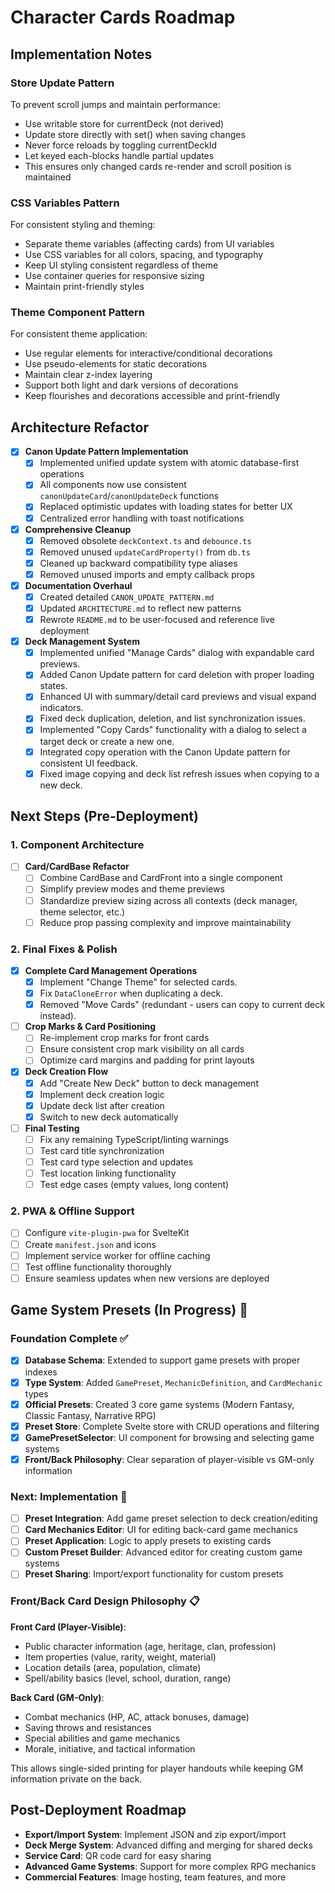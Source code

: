 # Character Cards Roadmap

## Implementation Notes

### Store Update Pattern
To prevent scroll jumps and maintain performance:
- Use writable store for currentDeck (not derived)
- Update store directly with set() when saving changes
- Never force reloads by toggling currentDeckId
- Let keyed each-blocks handle partial updates
- This ensures only changed cards re-render and scroll position is maintained

### CSS Variables Pattern
For consistent styling and theming:
- Separate theme variables (affecting cards) from UI variables
- Use CSS variables for all colors, spacing, and typography
- Keep UI styling consistent regardless of theme
- Use container queries for responsive sizing
- Maintain print-friendly styles

### Theme Component Pattern
For consistent theme application:
- Use regular elements for interactive/conditional decorations
- Use pseudo-elements for static decorations
- Maintain clear z-index layering
- Support both light and dark versions of decorations
- Keep flourishes and decorations accessible and print-friendly

## Architecture Refactor

- [x] **Canon Update Pattern Implementation**
  - [x] Implemented unified update system with atomic database-first operations
  - [x] All components now use consistent `canonUpdateCard`/`canonUpdateDeck` functions
  - [x] Replaced optimistic updates with loading states for better UX
  - [x] Centralized error handling with toast notifications
- [x] **Comprehensive Cleanup**
  - [x] Removed obsolete `deckContext.ts` and `debounce.ts`
  - [x] Removed unused `updateCardProperty()` from `db.ts`
  - [x] Cleaned up backward compatibility type aliases
  - [x] Removed unused imports and empty callback props
- [x] **Documentation Overhaul**
  - [x] Created detailed `CANON_UPDATE_PATTERN.md`
  - [x] Updated `ARCHITECTURE.md` to reflect new patterns
  - [x] Rewrote `README.md` to be user-focused and reference live deployment
- [x] **Deck Management System**
  - [x] Implemented unified "Manage Cards" dialog with expandable card previews.
  - [x] Added Canon Update pattern for card deletion with proper loading states.
  - [x] Enhanced UI with summary/detail card previews and visual expand indicators.
  - [x] Fixed deck duplication, deletion, and list synchronization issues.
  - [x] Implemented "Copy Cards" functionality with a dialog to select a target deck or create a new one.
  - [x] Integrated copy operation with the Canon Update pattern for consistent UI feedback.
  - [x] Fixed image copying and deck list refresh issues when copying to a new deck.

## Next Steps (Pre-Deployment)

### 1. Component Architecture

- [ ] **Card/CardBase Refactor**
  - [ ] Combine CardBase and CardFront into a single component
  - [ ] Simplify preview modes and theme previews
  - [ ] Standardize preview sizing across all contexts (deck manager, theme selector, etc.)
  - [ ] Reduce prop passing complexity and improve maintainability

### 2. Final Fixes & Polish

- [x] **Complete Card Management Operations**
  - [x] Implement "Change Theme" for selected cards.
  - [x] Fix `DataCloneError` when duplicating a deck.
  - [x] Removed "Move Cards" (redundant - users can copy to current deck instead).

- [ ] **Crop Marks & Card Positioning**
  - [ ] Re-implement crop marks for front cards
  - [ ] Ensure consistent crop mark visibility on all cards
  - [ ] Optimize card margins and padding for print layouts
- [x] **Deck Creation Flow**
  - [x] Add "Create New Deck" button to deck management
  - [x] Implement deck creation logic
  - [x] Update deck list after creation
  - [x] Switch to new deck automatically
- [ ] **Final Testing**
  - [ ] Fix any remaining TypeScript/linting warnings
  - [ ] Test card title synchronization
  - [ ] Test card type selection and updates
  - [ ] Test location linking functionality
  - [ ] Test edge cases (empty values, long content)

### 2. PWA & Offline Support

- [ ] Configure `vite-plugin-pwa` for SvelteKit
- [ ] Create `manifest.json` and icons
- [ ] Implement service worker for offline caching
- [ ] Test offline functionality thoroughly
- [ ] Ensure seamless updates when new versions are deployed

## Game System Presets (In Progress) 🎲

### Foundation Complete ✅
- [x] **Database Schema**: Extended to support game presets with proper indexes
- [x] **Type System**: Added `GamePreset`, `MechanicDefinition`, and `CardMechanic` types  
- [x] **Official Presets**: Created 3 core game systems (Modern Fantasy, Classic Fantasy, Narrative RPG)
- [x] **Preset Store**: Complete Svelte store with CRUD operations and filtering
- [x] **GamePresetSelector**: UI component for browsing and selecting game systems
- [x] **Front/Back Philosophy**: Clear separation of player-visible vs GM-only information

### Next: Implementation 🚧
- [ ] **Preset Integration**: Add game preset selection to deck creation/editing
- [ ] **Card Mechanics Editor**: UI for editing back-card game mechanics
- [ ] **Preset Application**: Logic to apply presets to existing cards
- [ ] **Custom Preset Builder**: Advanced editor for creating custom game systems
- [ ] **Preset Sharing**: Import/export functionality for custom presets

### Front/Back Card Design Philosophy 📋

**Front Card (Player-Visible)**:
- Public character information (age, heritage, clan, profession)
- Item properties (value, rarity, weight, material) 
- Location details (area, population, climate)
- Spell/ability basics (level, school, duration, range)

**Back Card (GM-Only)**:
- Combat mechanics (HP, AC, attack bonuses, damage)
- Saving throws and resistances
- Special abilities and game mechanics
- Morale, initiative, and tactical information

This allows single-sided printing for player handouts while keeping GM information private on the back.

## Post-Deployment Roadmap

- **Export/Import System**: Implement JSON and zip export/import
- **Deck Merge System**: Advanced diffing and merging for shared decks
- **Service Card**: QR code card for easy sharing
- **Advanced Game Systems**: Support for more complex RPG mechanics
- **Commercial Features**: Image hosting, team features, and more
